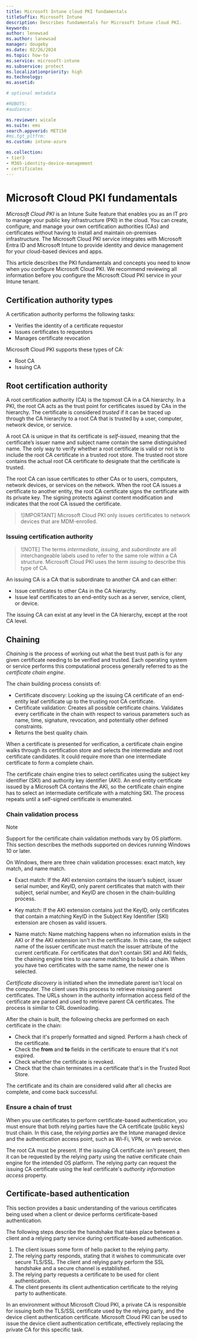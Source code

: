 ```yaml
---
title: Microsoft Intune cloud PKI fundamentals  
titleSuffix: Microsoft Intune 
description: Describes fundamentals for Microsoft Intune cloud PKI. 
keywords:
author: lenewsad
ms.author: lanewsad
manager: dougeby
ms.date: 02/26/2024
ms.topic: how-to
ms.service: microsoft-intune
ms.subservice: protect
ms.localizationpriority: high
ms.technology:
ms.assetid: 

# optional metadata

#ROBOTS:
#audience:

ms.reviewer: wicale  
ms.suite: ems
search.appverid: MET150
#ms.tgt_pltfrm:
ms.custom: intune-azure

ms.collection:
- tier3
- M365-identity-device-management
- certificates
---
```

# Microsoft Cloud PKI fundamentals   

*Microsoft Cloud PKI* is an Intune Suite feature that enables you as an IT pro to manage your public key infrastructure (PKI) in the cloud. You can create, configure, and manage your own certification authorities (CAs) and certificates without having to install and maintain on-premises infrastructure. The Microsoft Cloud PKI service integrates with Microsoft Entra ID and Microsoft Intune to provide identity and device management for your cloud-based devices and apps.  

This article describes the PKI fundamentals and concepts you  need to know when you configure Microsoft Cloud PKI. We recommend reviewing all information before you configure the Microsoft Cloud PKI service in your Intune tenant. 

## Certification authority types  

A certification authority performs the following tasks: 
* Verifies the identity of a certificate requestor  
* Issues certificates to requestors  
* Manages certificate revocation  

Microsoft Cloud PKI supports these types of CA:  

* Root CA
* Issuing CA  


## Root certification authority    
A root certification authority (CA) is the topmost CA in a CA hierarchy. In a PKI, the root CA acts as the trust point for certificates issued by CAs in the hierarchy. The certificate is considered *trusted* if it can be traced up through the CA hierarchy to a root CA that is trusted by a user, computer, network device, or service.     

A root CA is unique in that its certificate is *self-issued*, meaning that the certificate’s issuer name and subject name contain the same distinguished name. The only way to verify whether a root certificate is valid or not is to include the root CA certificate in a trusted root store. The trusted root store contains the actual root CA certificate to designate that the certificate is trusted.  

The root CA can issue certificates to other CAs or to users, computers, network devices, or services on the network. When the root CA issues a certificate to another entity, the root CA certificate signs the certificate with its private key. The signing protects against content modification and indicates that the root CA issued the certificate.   

 >![IMPORTANT]
 > Microsoft Cloud PKI only issues certificates to network devices that are MDM-enrolled. 

### Issuing certification authority     
>![NOTE]
>The terms *intermediate*, *issuing*, and *subordinate* are all interchangeable labels used to refer to the same role within a CA structure. Microsoft Cloud PKI uses the term *issuing* to describe this type of CA.   

An issuing CA is a CA that is subordinate to another CA and can either:   

- Issue certificates to other CAs in the CA hierarchy.  
- Issue leaf certificates to an end-entity such as a server, service, client, or device.  

The issuing CA can exist at any level in the CA hierarchy, except at the root CA level.  

## Chaining  
*Chaining* is the process of working out what the best trust path is for any given certificate needing to be verified and trusted. Each operating system or service performs this computational process generally referred to as the *certificate chain engine*.  

The chain building process consists of:  

* Certificate discovery: Looking up the issuing CA certificate of an end-entity leaf certificate up to the trusting root CA certificate.  
* Certificate validation: Creates all possible certificate chains. Validates every certificate in the chain with respect to various parameters such as name, time, signature, revocation, and potentially other defined constraints.
* Returns the best quality chain.  

When a certificate is presented for verification, a certificate chain engine walks through its certification store and selects the intermediate and root certificate candidates. It could require more than one intermediate certificate to form a complete chain.  

The certificate chain engine tries to select certificates using the subject key identifier (SKI) and authority key identifier (AKI). An end entity certificate issued by a Microsoft CA contains the AKI, so the certificate chain engine has to select an intermediate certificate with a matching SKI. The process repeats until a self-signed certificate is enumerated.  

### Chain validation process  
>[!NOTE]  
> Support for the certificate chain validation methods vary by OS platform. This section describes the methods supported on devices running Windows 10 or later.  

On Windows, there are three chain validation processes: exact match, key match, and name match.    

* Exact match: If the AKI extension contains the issuer’s subject, issuer serial number, and KeyID, only parent certificates that match with their subject, serial number, and KeyID are chosen in the chain-building process.  

* Key match: If the AKI extension contains just the KeyID, only certificates that contain a matching KeyID in the Subject Key Identifier (SKI) extension are chosen as valid issuers. 

* Name match: Name matching happens when no information exists in the AKI or if the AKI extension isn't in the certificate. In this case, the subject name of the issuer certificate must match the issuer attribute of the current certificate.
For certificates that don't contain SKI and AKI fields, the chaining engine tries to use name matching to build a chain. When you have two certificates with the same name, the newer one is selected.    

*Certificate discovery* is initiated when the immediate parent isn't local on the computer. The client uses this process to retrieve missing parent certificates. The URLs shown in the authority information access field of the certificate are parsed and used to retrieve parent CA certificates. The process is similar to CRL downloading.   

After the chain is built, the following checks are performed on each certificate in the chain:   
- Check that it's properly formatted and signed. Perform a hash check of the certificate.  
- Check the **from** and **to** fields in the certificate to ensure that it's not expired.  
- Check whether the certificate is revoked. 
- Check that the chain terminates in a certificate that's in the Trusted Root Store.  

The certificate and its chain are considered valid after all checks are complete, and come back successful.     

<!-- The following diagram illustrates the *name matching* chain validation flow.   

 needs redesign to meet MS standards> [!div class="mx-imgBorder"]
> ![Diagram of the chain validation process using the name match method.](./media/microsoft-cloud-pki/chain-validation.png) -->   

### Ensure a chain of trust  

When you use certificates to perform certificate-based authentication, you must ensure that both relying parties have the CA certificate (public keys) trust chain. In this case, the *relying parties* are the Intune managed device and the authentication access point, such as Wi-Fi, VPN, or web service.    

The root CA must be present. If the issuing CA certificate isn't present, then it can be requested by the relying party using the native certificate chain engine for the intended OS platform. The relying party can request the issuing CA certificate using the leaf certificate's *authority information access* property.  

## Certificate-based authentication  
This section provides a basic understanding of the various certificates being used when a client or device performs certificate-based authentication.  

The following steps describe the handshake that takes place between a client and a relying party service during certificate-based authentication. 

1. The client issues some form of hello packet to the relying party.   
2. The relying party responds, stating that it wishes to communicate over secure TLS/SSL. The client and relying party perform the SSL handshake and a secure channel is established.  
3. The relying party requests a certificate to be used for client authentication.  
4. The client presents its client authentication certificate to the relying party to authenticate.     

<!-- diagram needs redesign > [!div class="mx-imgBorder"]
> ![Drawing of a handshake between a client and relying party service.](./media/microsoft-cloud-pki/png)  -->

In an environment without Microsoft Cloud PKI, a private CA is responsible for issuing both the TLS/SSL certificate used by the relying party, and the device client authentication certificate. Microsoft Cloud PKI can be used to issue the device client authentication certificate, effectively replacing the private CA for this specific task.  







